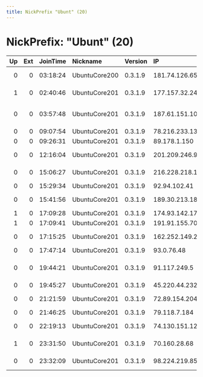 ```yaml
---
title: NickPrefix "Ubunt" (20)
---
```


# NickPrefix: "Ubunt" (20)

|   Up |   Ext | JoinTime   | Nickname      | Version   | IP              | AS                                       | CC   |   ORp |   Dirp | OS    | Contact   |   eFamMembers |
|-----:|------:|:-----------|:--------------|:----------|:----------------|:-----------------------------------------|:-----|------:|-------:|:------|:----------|--------------:|
|    0 |     0 | 03:18:24   | UbuntuCore200 | 0.3.1.9   | 181.74.126.65   | Telmex Servicios Empresariales S.A.      | cl   | 40934 |      0 | Linux | None      |             1 |
|    1 |     0 | 02:40:46   | UbuntuCore201 | 0.3.1.9   | 177.157.32.245  | TELEFNICA BRASIL S.A                     | br   | 42653 |      0 | Linux | None      |             1 |
|    0 |     0 | 03:57:48   | UbuntuCore201 | 0.3.1.9   | 187.61.151.105  | CABO SERVICOS DE TELECOMUNICACOES LTDA   | br   | 42767 |      0 | Linux | None      |             1 |
|    0 |     0 | 09:07:54   | UbuntuCore201 | 0.3.1.9   | 78.216.233.138  | Free SAS                                 | fr   | 46495 |      0 | Linux | None      |             1 |
|    0 |     0 | 09:26:31   | UbuntuCore201 | 0.3.1.9   | 89.178.1.150    | VimpelCom                                | ru   | 34983 |      0 | Linux | None      |             1 |
|    0 |     0 | 12:16:04   | UbuntuCore201 | 0.3.1.9   | 201.209.246.99  | CANTV Servicios, Venezuela               | ve   | 32803 |      0 | Linux | None      |             1 |
|    0 |     0 | 15:06:27   | UbuntuCore201 | 0.3.1.9   | 216.228.218.11  | Cable Axion Digitel Inc.                 | ca   | 39899 |      0 | Linux | None      |             1 |
|    0 |     0 | 15:29:34   | UbuntuCore201 | 0.3.1.9   | 92.94.102.41    | SFR SA                                   | fr   | 42287 |      0 | Linux | None      |             1 |
|    0 |     0 | 15:41:56   | UbuntuCore201 | 0.3.1.9   | 189.30.213.18   | Brasil Telecom S/A - Filial Distrito Fed | br   | 39696 |      0 | Linux | None      |             1 |
|    1 |     0 | 17:09:28   | UbuntuCore201 | 0.3.1.9   | 174.93.142.172  | Bell Canada                              | ca   | 44085 |      0 | Linux | None      |             1 |
|    1 |     0 | 17:09:41   | UbuntuCore201 | 0.3.1.9   | 191.91.155.70   | Colombia Mvil                            | co   | 39551 |      0 | Linux | None      |             1 |
|    0 |     0 | 17:15:25   | UbuntuCore201 | 0.3.1.9   | 162.252.149.200 | ALTIUS Broadband, LLC                    | us   | 33593 |      0 | Linux | None      |             1 |
|    0 |     0 | 17:47:14   | UbuntuCore201 | 0.3.1.9   | 93.0.76.48      | SFR SA                                   | fr   | 40623 |      0 | Linux | None      |             1 |
|    0 |     0 | 19:44:21   | UbuntuCore201 | 0.3.1.9   | 91.117.249.5    | R Cable y Telecomunicaciones Galicia, S. | es   | 43687 |      0 | Linux | None      |             1 |
|    0 |     0 | 19:45:27   | UbuntuCore201 | 0.3.1.9   | 45.220.44.232   | Nepic-LTD                                | za   | 35315 |      0 | Linux | None      |             1 |
|    0 |     0 | 21:21:59   | UbuntuCore201 | 0.3.1.9   | 72.89.154.204   | MCI Communications Services, Inc. d/b/a  | us   | 40235 |      0 | Linux | None      |             1 |
|    0 |     0 | 21:46:25   | UbuntuCore201 | 0.3.1.9   | 79.118.7.184    | RCS &amp; RDS                            | ro   | 33415 |      0 | Linux | None      |             1 |
|    0 |     0 | 22:19:13   | UbuntuCore201 | 0.3.1.9   | 74.130.151.125  | Time Warner Cable Internet LLC           | us   | 44776 |      0 | Linux | None      |             1 |
|    1 |     0 | 23:31:50   | UbuntuCore201 | 0.3.1.9   | 70.160.28.68    | Cox Communications Inc.                  | us   | 42199 |      0 | Linux | None      |             1 |
|    0 |     0 | 23:32:09   | UbuntuCore201 | 0.3.1.9   | 98.224.219.85   | Comcast Cable Communications, LLC        | us   | 35163 |      0 | Linux | None      |             1 |
